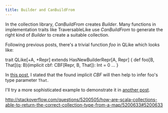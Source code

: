 ```yaml
---
title: Builder and CanBuildFrom 
---
```


In the collection library, _CanBuildFrom_ creates _Builder_. Many functions in
implementation traits like TraversableLike use _CanBuildFrom_ to generate the
right kind of _Builder_ to create a suitable collection.





Following previous posts, there's a trivial function _foo_ in QLike which looks like:

  trait QLike[+A, +Repr]
    extends HasNewBuilderRepr[A, Repr] {
    def foo[B, That](q: B)(implicit cbf: CBF[Repr, B, That]): Int = 0
    ...
  }

In [this post](), I stated that the found implicit _CBF_ will then help 
to infer foo's type parameter `That`. 


I'll try a more sophisticated example to
demonstrate it in [another post](./2013-05-13-canbuildfrom-and-builder.html).



http://stackoverflow.com/questions/5200505/how-are-scala-collections-able-to-return-the-correct-collection-type-from-a-map/5200633#5200633
